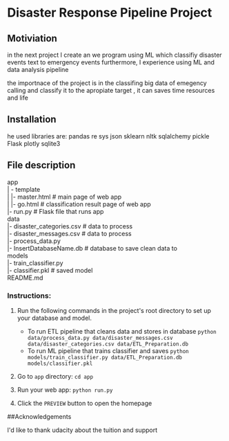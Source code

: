 # Disaster Response Pipeline Project

## Motiviation
in the next project I create an we program using ML which classifiy disaster events text to emergency events
furthermore, I experience using ML and data analysis pipeline

the importnace of the project is in the classifing big data of emegency calling and classify it to the apropiate target  , it can saves time resources and life

## Installation 
he used libraries are: 
pandas
re
sys
json
sklearn
nltk
sqlalchemy
pickle
Flask
plotly
sqlite3

## File description
app\
| - template \
| |- master.html # main page of web app\
| |- go.html # classification result page of web app\
|- run.py # Flask file that runs app\
data\
|- disaster_categories.csv # data to process\
|- disaster_messages.csv # data to process\
|- process_data.py\
|- InsertDatabaseName.db # database to save clean data to\
models\
|- train_classifier.py\
|- classifier.pkl # saved model\
README.md

### Instructions:
1. Run the following commands in the project's root directory to set up your database and model.

    - To run ETL pipeline that cleans data and stores in database
        `python data/process_data.py data/disaster_messages.csv data/disaster_categories.csv data/ETL_Preparation.db`
    - To run ML pipeline that trains classifier and saves
        `python models/train_classifier.py data/ETL_Preparation.db models/classifier.pkl`

2. Go to `app` directory: `cd app`

3. Run your web app: `python run.py` 

4. Click the `PREVIEW` button to open the homepage


##Acknowledgements

I'd like to thank udacity about the tuition and support
